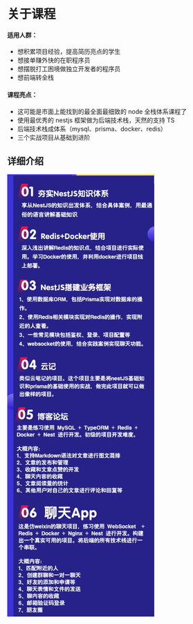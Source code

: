 # 关于课程

#### 适用人群：

- 想积累项目经验，提高简历亮点的学生
- 想接单赚外快的在职程序员
- 想摆脱打工困境做独立开发者的程序员
- 想前端转全栈

#### 课程亮点：

- 这可能是市面上能找到的最全面最细致的 node 全栈体系课程了
- 使用最优秀的 nestjs 框架做为后端技术栈，天然的支持 TS
- 后端技术栈成体系（mysql、prisma、docker、redis）
- 三个实战项目从基础到进阶

## 详细介绍

![1736061521645](images/abouts/1736061521645.png)
